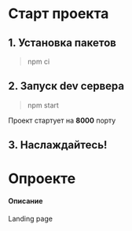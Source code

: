 # Старт проекта

## 1. Установка пакетов
> npm ci

## 2. Запуск dev сервера
> npm start

Проект стартует на **8000** порту

## 3. Наслаждайтесь!

# Опроекте

#### Описание
Landing page
